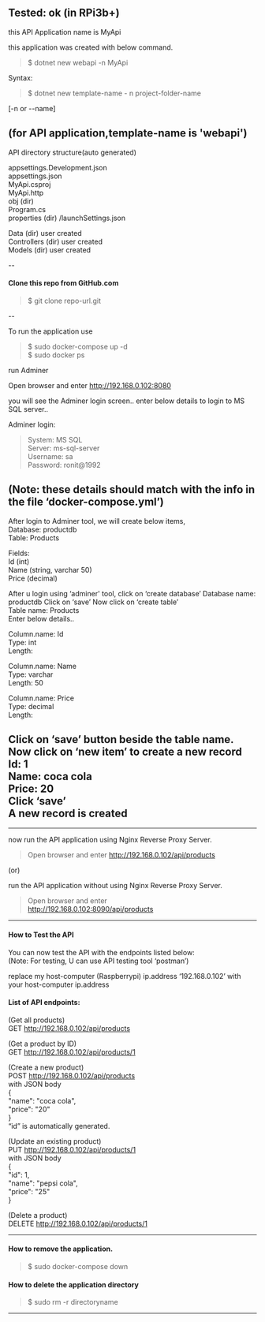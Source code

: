Tested: ok (in RPi3b+)
--

this API Application name is MyApi

this application was created with below command.

    
> $ dotnet new webapi -n MyApi

Syntax:    
> $ dotnet new template-name - n project-folder-name

[-n or --name]

(for API application,template-name is 'webapi')
--
API directory structure(auto generated)    
    
appsettings.Development.json   
appsettings.json   
MyApi.csproj   
MyApi.http   
obj (dir)   
Program.cs    
properties (dir) /launchSettings.json   
     
Data (dir) user created    
Controllers (dir) user created    
Models (dir) user created   
    
--

#### Clone this repo from GitHub.com
> $ git clone repo-url.git

--

To run the application use
> $ sudo docker-compose up -d   
$ sudo docker ps

run Adminer

Open browser and enter
http://192.168.0.102:8080

you will see the Adminer login screen..
enter below details to login to MS SQL server..
    
Adminer login:   
> System: MS SQL  
Server: ms-sql-server    
Username: sa     
Password: ronit@1992   
  
(Note: these details should match with 
the info in the file ‘docker-compose.yml’)
--
After login to Adminer tool, we will create below items,  
Database: productdb  
Table:  Products   
   
Fields:   
Id (int)  
Name (string, varchar 50)  
Price (decimal)  
  
After u login using ‘adminer' tool,
click on ‘create database’ 
Database name: productdb
Click on ‘save’ 
Now click on ‘create table’  
Table name: Products  
Enter below details.. 
   
Column.name: Id   
Type: int   
Length:    
    
Column.name: Name    
Type: varchar    
Length: 50    
    
Column.name: Price     
Type: decimal     
Length:     

Click on ‘save’ button beside the table name. 
Now click on ‘new item’ to create a new record    
Id: 1    
Name: coca cola    
Price: 20    
Click ‘save’   
A new record is created    
----

----
now run the API application using Nginx Reverse Proxy Server.

> Open browser and enter
http://192.168.0.102/api/products   
     
     
(or)   
     
run the API application without using Nginx Reverse Proxy Server.     
> Open browser and enter    
http://192.168.0.102:8090/api/products   
     


----

#### How to Test the API
     
You can now test the API with the endpoints listed below:    
(Note: For testing, U can use API testing tool ‘postman’)    
       
      
replace my host-computer (Raspberrypi) ip.address ‘192.168.0.102’ with your host-computer ip.address
       
       
#### List of API endpoints:
    
(Get all products)    
GET http://192.168.0.102/api/products
     
(Get a product by ID)    
GET http://192.168.0.102/api/products/1
      
(Create a new product)     
POST http://192.168.0.102/api/products    
 with JSON body    
  {    
           "name": "coca cola",    
           "price": "20"    
   }    
“id” is automatically generated.    
      
(Update an existing product)    
PUT http://192.168.0.102/api/products/1    
 with JSON body     
    {     
       "id": 1,     
       "name": "pepsi cola",     
       "price": "25"    
    }     
       
(Delete a product)    
DELETE http://192.168.0.102/api/products/1     
     
    
----
#### How to remove the application.   
> $ sudo docker-compose down    
#### How to delete the application directory    
> $ sudo rm -r directoryname    
      
    
----
